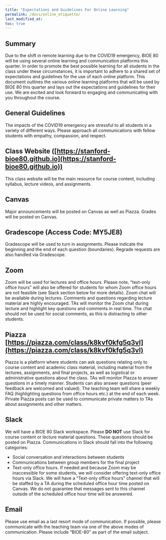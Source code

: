 ```yaml
---
title: "Expectations and Guidelines For Online Learning"
permalink: /docs/online_etiquette/
last_modified_at:
toc: true
---
```


## Summary

Due to the shift in remote learning due to the COVID19 emergency, BIOE 80 will be using several online learning and communication platforms this quarter. In order to promote the best possible learning for all students in the class under these circumstances, it is important to adhere to a shared set of expectations and guidelines for the use of each online platform. This document outlines the various online learning platforms that will be used by BIOE 80 this quarter and lays out the expectations and guidelines for their use. We are excited and look forward to engaging and communicating with you throughout the course. 

## General Guidelines

The impacts of the COVID19 emergency are stressful to all students in a variety of different ways. 
Please approach all communications with fellow students with empathy, compassion, and respect. 

## Class Website ([https://stanford-bioe80.github.io](https://stanford-bioe80.github.io))

This class website will be the main resource for course content, including syllabus, lecture videos, and assignments.

## Canvas 

Major announcements will be posted on Canvas as well as Piazza. Grades will be posted on Canvas.

## Gradescope (Access Code: MY5JE8)

Gradescope will be used to turn in assignments. Please indicate the beginning and the end of each question (boundaries). Regrade requests are also handled via Gradescope.  

## Zoom

Zoom will be used for lectures and office hours. Please note, “text-only office hours” will also be offered for students for whom Zoom office hours are not feasible (see Slack section below for more details). Zoom chat will be available during lectures. Comments and questions regarding lecture material are highly encouraged. TAs will monitor the Zoom chat during lecture and highlight key questions and comments in real time. The chat should not be used for social comments, as this is distracting to other students.

## Piazza [https://piazza.com/class/k8kvf0kfg5q3vl](https://piazza.com/class/k8kvf0kfg5q3vl)

Piazza is a platform where students can ask questions relating only to course content and academic class material, including material from the lectures, assignments, and final projects, as well as logistical or administrative questions about the class. TAs will monitor Piazza to answer questions in a timely manner.  Students can also answer questions (peer feedback are welcomed and valued). The teaching team will share a weekly FAQ (highlighting questions from office hours etc.) at the end of each week.  Private Piazza posts can be used to communicate private matters to TAs about assignments and other matters.

## Slack []()
We will have a BIOE 80 Slack workspace. Please **DO NOT** use Slack for course content or lecture material questions. These questions should be posted on Piazza. Communications in Slack should fall into the following categories:
* Social conversation and interactions between students
* Communications between group members for the final project
* Text-only office hours. If needed and because Zoom may be inaccessible for some students, we will consider offering text-only office hours via Slack. We will have a “Text-only office hours” channel that will be staffed by a TA during the scheduled office hour time posted on Canvas. We do not guarantee that messages sent to this channel outside of the scheduled office hour time will be answered.

## Email
Please use email as a last resort mode of communication. If possible, please communicate with the teaching team via one of the above modes of communication. Please include “BIOE-80” as part of the email subject.  
